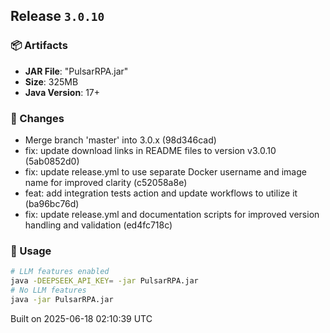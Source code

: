 ## Release `3.0.10`

### 📦 Artifacts
- **JAR File**: "PulsarRPA.jar"
- **Size**: 325MB
- **Java Version**: 17+

### 🔄 Changes
- Merge branch 'master' into 3.0.x (98d346cad)
- fix: update download links in README files to version v3.0.10 (5ab0852d0)
- fix: update release.yml to use separate Docker username and image name for improved clarity (c52058a8e)
- feat: add integration tests action and update workflows to utilize it (ba96bc76d)
- fix: update release.yml and documentation scripts for improved version handling and validation (ed4fc718c)

### 🚀 Usage
```bash
# LLM features enabled
java -DEEPSEEK_API_KEY= -jar PulsarRPA.jar
# No LLM features
java -jar PulsarRPA.jar
```

Built on 2025-06-18 02:10:39 UTC
